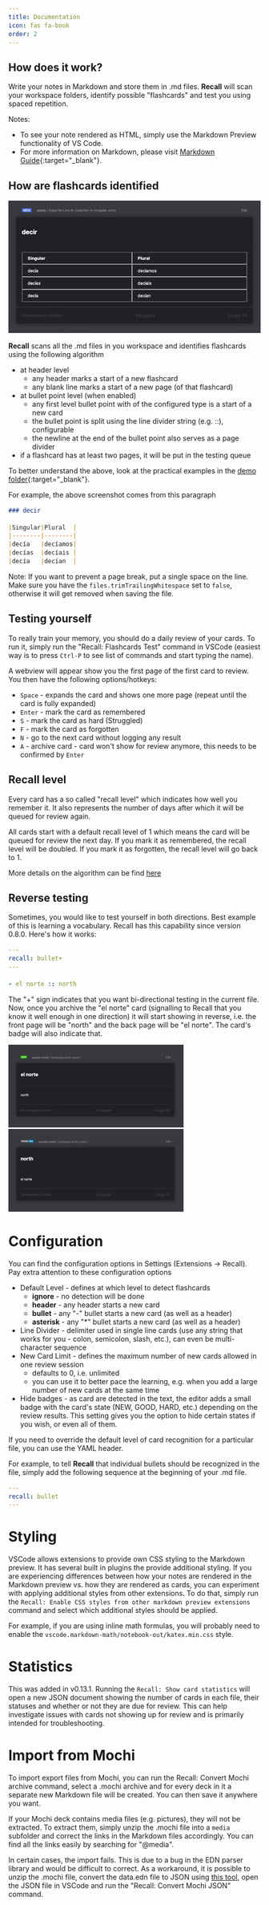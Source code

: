 ```yaml
---
title: Documentation
icon: fas fa-book
order: 2
---
```


## How does it work?

Write your notes in Markdown and store them in .md files.
**Recall** will scan your workspace folders, identify possible "flashcards" and test you using spaced repetition.

Notes:

- To see your note rendered as HTML, simply use the Markdown Preview functionality of VS Code.
- For more information on Markdown, please visit [Markdown Guide](https://www.markdownguide.org/){:target="_blank"}.

## How are flashcards identified

![Screenshot](/assets/img/card.png)

**Recall** scans all the .md files in you workspace and identifies flashcards using the following algorithm

- at header level
  - any header marks a start of a new flashcard
  - any blank line marks a start of a new page (of that flashcard)
- at bullet point level (when enabled)
  - any first level bullet point with of the configured type is a start of a new card
  - the bullet point is split using the line divider string (e.g. ::), configurable
  - the newline at the end of the bullet point also serves as a page divider
- if a flashcard has at least two pages, it will be put in the testing queue

To better understand the above, look at the practical examples in the [demo folder](https://github.com/frenya/vscode-recall/tree/master/demo){:target="_blank"}.

For example, the above screenshot comes from this paragraph

```markdown
### decir

|Singular|Plural  |
|--------|--------|
|decía   |decíamos|
|decías  |decíais |
|decía   |decían  |
```

Note: If you want to prevent a page break, put a single space on the line. Make sure you have the `files.trimTrailingWhitespace` set to `false`,
otherwise it will get removed when saving the file.

## Testing yourself

To really train your memory, you should do a daily review of your cards. To run it, simply run the "Recall: Flashcards Test" command in VSCode
(easiest way is to press `Ctrl-P` to see list of commands and start typing the name).

A webview will appear show you the first page of the first card to review. You then have the following options/hotkeys:

- `Space` - expands the card and shows one more page (repeat until the card is fully expanded)
- `Enter` - mark the card as remembered
- `S` - mark the card as hard (Struggled)
- `F` - mark the card as forgotten
- `N` - go to the next card without logging any result
- `A` - archive card - card won't show for review anymore, this needs to be confirmed by `Enter`

## Recall level

Every card has a so called "recall level" which indicates how well you remember it. It also represents the number of days after which it
will be queued for review again.

All cards start with a default recall level of 1 which means the card will be queued for review the next day. If you mark it as remembered,
the recall level will be doubled. If you mark it as forgotten, the recall level will go back to 1.

More details on the algorithm can be find [here](../spaced-repetition)

## Reverse testing

Sometimes, you would like to test yourself in both directions. Best example of this is learning a vocabulary.
Recall has this capability since version 0.8.0. Here's how it works:

```yaml
---
recall: bullet+
---

- el norte :: north
```

The "+" sign indicates that you want bi-directional testing in the current file. Now, once you archive the "el norte" card (signalling to Recall that you know it well enough in one direction) it will start showing in reverse, i.e. the front page will be "north" and the back page will be "el norte". The card's badge will also indicate that.

![Before](/assets/img/rev/before_scaled.png) &nbsp;&nbsp; ![After](/assets/img/rev/after_scaled.png)


# Configuration

You can find the configuration options in Settings (Extensions -> Recall). Pay extra attention to these configuration options

- Default Level - defines at which level to detect flashcards
  - **ignore** - no detection will be done
  - **header** - any header starts a new card
  - **bullet** - any "-" bullet starts a new card (as well as a header)
  - **asterisk** - any "*" bullet starts a new card (as well as a header)
- Line Divider - delimiter used in single line cards (use any string that works for you - colon, semicolon, slash, etc.), can even be multi-character sequence
- New Card Limit - defines the maximum number of new cards allowed in one review session
  - defaults to 0, i.e. unlimited
  - you can use it to better pace the learning, e.g. when you add a large number of new cards at the same time
- Hide badges - as card are detected in the text, the editor adds a small badge with the card's state (NEW, GOOD, HARD, etc.) depending on the review results. This setting gives you the option to hide certain states if you wish, or even all of them.

If you need to override the default level of card recognition for a particular file, you can use the YAML header.

For example, to tell **Recall** that individual bullets should be recognized in the file, simply add the following sequence at the beginning of your .md file.

```yaml
---
recall: bullet
---
```

# Styling

VSCode allows extensions to provide own CSS styling to the Markdown preview. It has several built in plugins the provide additional styling.
If you are experiencing differences between how your notes are rendered in the Markdown preview vs. how they are rendered as cards, you
can experiment with applying additional styles from other extensions. To do that, simply run the `Recall: Enable CSS styles from other markdown preview extensions`
command and select which additional styles should be applied.

For example, if you are using inline math formulas, you will probably need to enable the `vscode.markdown-math/notebook-out/katex.min.css` style.

# Statistics

This was added in v0.13.1. Running the `Recall: Show card statistics` will open a new JSON document showing the number of cards in each file, their statuses and
whether or not they are due for review. This can help investigate issues with cards not showing up for review and is primarily intended for troubleshooting.

# Import from Mochi

To import export files from Mochi, you can run the Recall: Convert Mochi archive command, select a .mochi archive and for every deck in it
a separate new Markdown file will be created. You can then save it anywhere you want.

If your Mochi deck contains media files (e.g. pictures), they will not be extracted. To extract them, simply unzip the .mochi file into a `media` subfolder
and correct the links in the Markdown files accordingly. You can find all the links easily by searching for "@media".

In certain cases, the import fails. This is due to a bug in the EDN parser library and would be difficult to correct. As a workaround, it is possible to
unzip the .mochi file, convert the data.edn file to JSON using [this tool](http://repo.tiye.me/mvc-works/edn-formatter/), open the JSON file in VSCode and
run the "Recall: Convert Mochi JSON" command.

